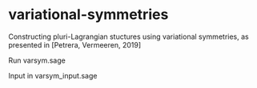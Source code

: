 # variational-symmetries
Constructing pluri-Lagrangian stuctures using variational symmetries, as presented in
[Petrera, Vermeeren, 2019]

Run varsym.sage

Input in varsym_input.sage
